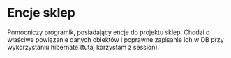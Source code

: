 # Encje sklep

Pomocniczy programik, posiadający encje do projektu sklep. Chodzi o właściwe powiązanie danych obiektów i poprawne zapisanie ich w DB przy wykorzystaniu hibernate (tutaj korzystam z session).
